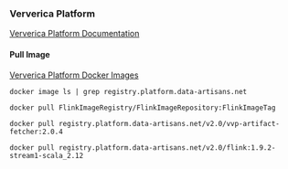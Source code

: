 ### Ververica Platform
[Ververica Platform Documentation](https://docs.ververica.com/)

#### Pull Image
[Ververica Platform Docker Images](https://docs.ververica.com/installation/images/index.html)
```
docker image ls | grep registry.platform.data-artisans.net

docker pull FlinkImageRegistry/FlinkImageRepository:FlinkImageTag

docker pull registry.platform.data-artisans.net/v2.0/vvp-artifact-fetcher:2.0.4

docker pull registry.platform.data-artisans.net/v2.0/flink:1.9.2-stream1-scala_2.12
```